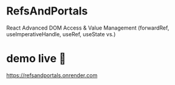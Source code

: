 # RefsAndPortals
React Advanced DOM Access &amp; Value Management (forwardRef, useImperativeHandle, useRef, useState vs.)

# demo live 🎉
https://refsandportals.onrender.com